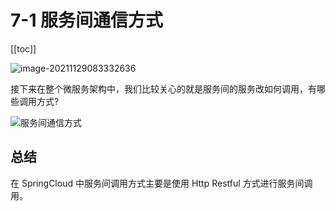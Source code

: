 # 7-1 服务间通信方式

[[toc]]

![image-20211129083332636](https://tva1.sinaimg.cn/large/008i3skNgy1gwvpy3xhsfj31920ds40q.jpg)


接下来在整个微服务架构中，我们比较关心的就是服务间的服务改如何调用，有哪些调用方式?

![服务间通信方式](https://tva1.sinaimg.cn/large/008i3skNgy1gvu7iy0271j31ta0jg769.jpg)

## 总结

在 SpringCloud 中服务间调用方式主要是使用 Http Restful 方式进行服务间调用。





